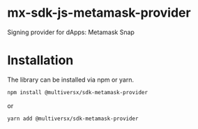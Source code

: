 # mx-sdk-js-metamask-provider
Signing provider for dApps: Metamask Snap

# Installation

The library can be installed via npm or yarn.

```bash
npm install @multiversx/sdk-metamask-provider
```

or

```bash
yarn add @multiversx/sdk-metamask-provider
```

